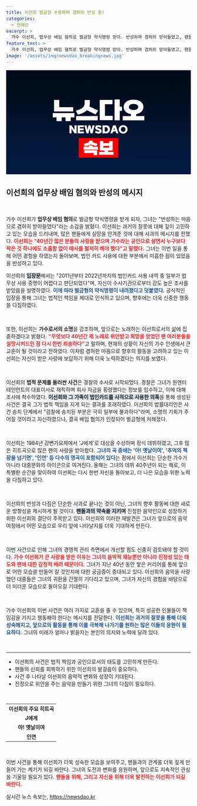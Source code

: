 ```yaml
---
title: 이선희 벌금형 수용하며 겸허히 반성 중!
categories:
  - 연예인
excerpt: >
  가수 이선희, 업무상 배임 혐의로 벌금형 약식명령 받아. 반성하며 겸허히 받아들였고, 팬들에게 실망을 안겨드려 죄송하다며 통감의 메시지 전해. 40년 경력의 여왕, 새로운 다짐을 밝혀!
feature_text: >
  가수 이선희, 업무상 배임 혐의로 벌금형 약식명령 받아. 반성하며 겸허히 받아들였고, 팬들에게 실망을 안겨드려 죄송하다며 통감의 메시지 전해. 40년 경력의 여왕, 새로운 다짐을 밝혀!
image: '/assets/img/newsdao_breakingnews.jpg'
---
```


<p><img src="/assets/img/newsdao_breakingnews.jpg" alt="pcversion 속보" /></p>

<h2 data-ke-size="size26">이선희의 업무상 배임 혐의와 반성의 메시지</h2>

<p data-ke-size="size16">&nbsp;</p>

<p data-ke-size="size16">가수 이선희가 <b>업무상 배임 혐의</b>로 벌금형 약식명령을 받게 되자, 그녀는 "반성하는 마음으로 겸허히 받아들였다"라는 소감을 밝혔다. 이선희는 과거의 잘못에 대해 깊이 고민하고 있는 모습을 드러내며, 많은 팬들에게 실망을 안겨준 것에 대해 사과의 메시지를 전했다. <b><span style="color: #ee2323;">이선희는 "40년간 많은 분들의 사랑을 받으며 가수라는 공인으로 살면서 누구보다 작은 것 하나에도 소홀함 없이 매사를 철저히 해야 했다"고 말했다.</span></b> 그녀는 이번 일을 통해 어떤 경험을 하였는지 돌아보며, 법인 카드 사용에 대한 부분에서 미흡한 점이 있었음을 반성하고 있다.</p>

<p data-ke-size="size16"> 이선희의 <b><span style="background-color: #21538527;">입장문</span></b>에서는 "2011년부터 2022년까지의 법인카드 사용 내역 중 일부가 업무상 사용 증명이 어렵다고 판단되었다"며, 자신이 수사기관으로부터 강도 높은 조사를 받았음을 설명하였다. <b><span style="color: #1a5490;">이에 따라 벌금형의 약식명령이 내려졌다고 덧붙였다.</span></b> 공식적인 입장을 통해 그녀는 법적인 책임을 제대로 인식하고 있으며, 향후에는 더욱 신중한 행동을 다짐하였다.</p>

<p data-ke-size="size16">&nbsp;</p>

<p data-ke-size="size16">또한, 이선희는 <b>가수로서의 소명</b>을 강조하며, 앞으로는 노래하는 이선희로서의 삶에 집중하겠다고 밝혔다. <b><span style="color: #ee2323;">"무엇보다 40년간 제 노래로 위안받고 희망을 얻었던 팬 여러분들을 실망시켜드린 점 다시 한번 죄송하다"</span></b>고 말하며, 현재의 상황이 자신의 가수 인생에서 큰 교훈이 될 것이라고 전하였다. 이처럼 겸허한 마음으로 향후의 활동을 고려하고 있는 이선희는 자신이 받은 사랑에 보답하기 위해 더욱 노력하겠다는 의지를 보였다.</p>

<p data-ke-size="size16">&nbsp;</p>

<p data-ke-size="size16">이선희의 <b>법적 문제를 둘러싼 사건</b>은 경찰의 수사로 시작되었다. 경찰은 그녀가 원엔터테인먼트의 대표이사로 재직하며 회사 자금을 횡령했다는 정보를 입수하고, 이에 대해 조사에 착수하였다. <b><span style="background-color: #21538527;">이선희와 그 가족이 법인카드를 사적으로 사용한 의혹</span></b>을 통해 생성된 사건은 결국 그가 법적 책임을 지게 되는 결과를 초래하였다. 이선희의 법률대리인은 사건 송치 단계에서 "검찰에 송치된 부분은 극히 일부에 불과하다"라며, 소명의 기회가 주어질 것이라고 자신하였으나, 결국 배임 혐의가 인정되어 벌금형에 처해졌다.</p>

<p data-ke-size="size16">&nbsp;</p>

<p data-ke-size="size16">이선희는 1984년 강변가요제에서 'J에게'로 대상을 수상하며 정식 데뷔하였고, 그후 많은 히트곡으로 많은 팬의 사랑을 받아왔다. <b><span style="color: #1a5490;">그녀의 곡 중에는 '아! 옛날이여', '추억의 책장을 넘기면', '인연' 등 다수의 명곡이 포함되어 있다</span></b>는 점에서 이선희는 단순한 가수가 아니라 대중문화의 아이콘으로 여겨진다. 올해는 그녀의 데뷔 40주년이 되는 해로, 이 특별한 순간을 맞이하여 이선희는 다시 한번 자신을 돌아보고, 더 나은 모습을 위한 노력을 다짐하고 있다.</p>

<p data-ke-size="size16">&nbsp;</p>

<p data-ke-size="size16">이선희의 반성과 다짐은 단순한 사과로 끝나는 것이 아닌, 그녀의 향후 활동에 대한 새로운 방향성을 제시하게 될 것이다. <b><span style="background-color: #21538527;">팬들과의 약속을 지키며</span></b> 진정한 음악인으로 성장하기 위한 이선희의 결단이 주목받고 있다. 이선희의 이러한 재발견은 그녀가 앞으로의 음악 여정에서 어떤 모습으로 우리 앞에 나타날지를 더욱 기대하게 만든다.</p>

<p data-ke-size="size16">&nbsp;</p>

<p data-ke-size="size16">이번 사건으로 인해 그녀의 경영적 관리 측면에서 개선할 점도 신중히 검토돼야 할 것이다. <b><span style="color: #ee2323;">가수 이선희가 큰 사랑을 받은 이유는 그녀의 음악적 재능뿐만 아니라 진정성 있는 태도와 팬에 대한 감정적 배려 때문이다.</span></b> 그녀가 지난 40년 동안 쌓은 커리어를 통해 앞으로 어떤 모습을 만들어 갈 것인지에 대한 궁금증이 증대되고 있다. 이선희의 음악을 사랑했던 대중들은 그녀의 귀환을 간절히 기다리고 있으며, 그녀가 자신의 경험을 바탕으로 더 미더운 모습으로 돌아오길 기대한다.</p>

<p data-ke-size="size16">&nbsp;</p>

<p data-ke-size="size16">가수 이선희의 이번 사건은 여러 가지로 교훈을 줄 수 있으며, 특히 성공한 인물들이 책임감을 가지고 행동해야 한다는 메시지를 전달한다. <b><span style="color: #1a5490;">이선희는 과거의 잘못을 통해 더욱 성숙해지고, 앞으로의 활동을 통해 이를 극복해 나가기를 원하는 많은 이들의 응원이 필요하다.</span></b> 그녀의 미래가 얼마나 밝을지는 본인의 의지와 노력에 달려 있다.</p>

<p data-ke-size="size16">&nbsp;</p>

<hr>

<ul>
<li>이선희의 사건은 법적 책임과 공인으로서의 태도를 고민하게 만든다.</li>
<li>팬들의 신뢰를 회복하기 위한 이선희의 발걸음이 중요하다.</li>
<li>사건 후 나타날 이선희의 음악적 변화와 성장이 기대된다.</li>
<li>진정으로 위안을 주는 음악을 만들기 위한 그녀의 다짐이 필요하다.</li>
</ul>

<p data-ke-size="size16">&nbsp;</p>

<table>
<tr>
<td style="text-align: center; height: 17px;"><b>이선희의 주요 히트곡</b></td>
</tr>
<tr>
<td style="text-align: center; height: 17px;"><b>J에게</b></td>
</tr>
<tr>
<td style="text-align: center; height: 17px;"><b>아! 옛날이여</b></td>
</tr>
<tr>
<td style="text-align: center; height: 17px;"><b>인연</b></td>
</tr>
</table>

<p data-ke-size="size16">&nbsp;</p>

<p data-ke-size="size16">이번 사건을 통해 이선희가 더욱 성숙한 모습을 보여주고, 팬들과의 관계를 더욱 깊게 만들어 가는 계기가 되길 바란다. 그녀의 도전과 변화를 응원하며, 앞으로도 지속적인 관심을 기울일 필요가 있다. <b><span style="color: #ee2323;">팬들을 위해, 그리고 자신을 위해 더욱 발전하는 이선희가 되길 바란다.</span></b></p>
실시간 뉴스 속보는, <a href="https://newsdao.kr" rel="dofollow">https://newsdao.kr</a>



